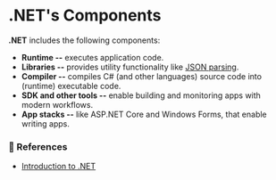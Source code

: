 # .NET's Components

**.NET** includes the following components:

- **Runtime --** executes application code.
- **Libraries --** provides utility functionality like [JSON parsing](https://learn.microsoft.com/en-us/dotnet/standard/serialization/system-text-json/overview).
- **Compiler --** compiles C# (and other languages) source code into (runtime) executable code.
- **SDK and other tools --** enable building and monitoring apps with modern workflows.
- **App stacks --** like ASP.NET Core and Windows Forms, that enable writing apps.

### 📜 References

- [Introduction to .NET](https://learn.microsoft.com/en-us/dotnet/core/introduction#components)

